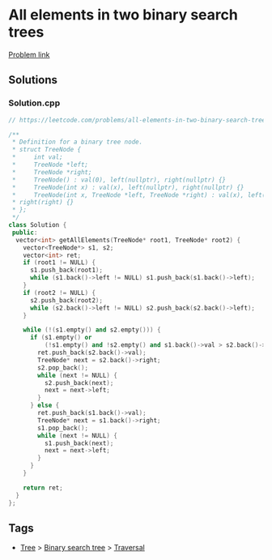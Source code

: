 # All elements in two binary search trees

[Problem link](https://leetcode.com/problems/all-elements-in-two-binary-search-trees)

## Solutions


### Solution.cpp
```cpp
// https://leetcode.com/problems/all-elements-in-two-binary-search-trees

/**
 * Definition for a binary tree node.
 * struct TreeNode {
 *     int val;
 *     TreeNode *left;
 *     TreeNode *right;
 *     TreeNode() : val(0), left(nullptr), right(nullptr) {}
 *     TreeNode(int x) : val(x), left(nullptr), right(nullptr) {}
 *     TreeNode(int x, TreeNode *left, TreeNode *right) : val(x), left(left),
 * right(right) {}
 * };
 */
class Solution {
 public:
  vector<int> getAllElements(TreeNode* root1, TreeNode* root2) {
    vector<TreeNode*> s1, s2;
    vector<int> ret;
    if (root1 != NULL) {
      s1.push_back(root1);
      while (s1.back()->left != NULL) s1.push_back(s1.back()->left);
    }
    if (root2 != NULL) {
      s2.push_back(root2);
      while (s2.back()->left != NULL) s2.push_back(s2.back()->left);
    }

    while (!(s1.empty() and s2.empty())) {
      if (s1.empty() or
          (!s1.empty() and !s2.empty() and s1.back()->val > s2.back()->val)) {
        ret.push_back(s2.back()->val);
        TreeNode* next = s2.back()->right;
        s2.pop_back();
        while (next != NULL) {
          s2.push_back(next);
          next = next->left;
        }
      } else {
        ret.push_back(s1.back()->val);
        TreeNode* next = s1.back()->right;
        s1.pop_back();
        while (next != NULL) {
          s1.push_back(next);
          next = next->left;
        }
      }
    }

    return ret;
  }
};
```
## Tags

* [Tree](/Collections/tree.md#tree) > [Binary search tree](/Collections/tree.md#binary-search-tree) > [Traversal](/Collections/tree.md#traversal)
